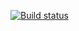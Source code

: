 [![Build status](https://ci.appveyor.com/api/projects/status/2oget0ajnw14ll8q?svg=true)](https://ci.appveyor.com/project/OlgaNikulina/testmode)
